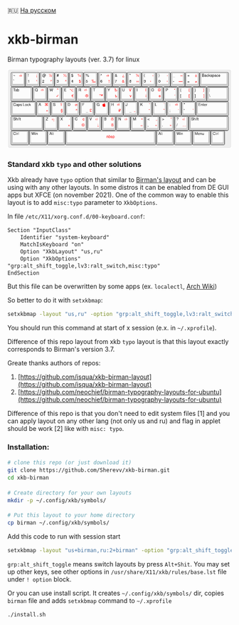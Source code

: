 🇷🇺 [На русском](README.ru.md)

# xkb-birman
Birman typography layouts (ver. 3.7) for linux

![Birman typography layout image](kle/birman-en.png)

### Standard xkb `typo` and other solutions

Xkb already have `typo` option that similar to [Birman's layout](https://ilyabirman.ru/projects/typography-layout/)
and can be using with any other layouts. 
In some distros it can be enabled from DE GUI apps but XFCE (on november 2021).
One of the common way to enable this layout is to add `misc:typo`
parameter  to `XkbOptions`.

In file `/etc/X11/xorg.conf.d/00-keyboard.conf`:

```
Section "InputClass"
	Identifier "system-keyboard"
	MatchIsKeyboard "on"
	Option "XkbLayout" "us,ru"
	Option "XkbOptions" "grp:alt_shift_toggle,lv3:ralt_switch,misc:typo"
EndSection
```

But this file can be overwritten by some apps 
(ex. `localectl`, [Arch Wiki](https://wiki.archlinux.org/title/Xorg/Keyboard_configuration#Using_X_configuration_files))

So better to do it with `setxkbmap`:

```bash
setxkbmap -layout "us,ru" -option "grp:alt_shift_toggle,lv3:ralt_switch,misc:typo"
```

You should run  this command at start of x session (e.x. in `~/.xprofile`).

Difference of this repo layout from xkb `typo` layout is that this layout exactly corresponds to Birman's version 3.7.

Greate thanks authors of repos:

1. [https://github.com/isqua/xkb-birman-layout](https://github.com/isqua/xkb-birman-layout)
2. [https://github.com/neochief/birman-typography-layouts-for-ubuntu](https://github.com/neochief/birman-typography-layouts-for-ubuntu)

Difference of this repo is that you don't need to edit system files [1] 
and you can apply layout on any other lang (not only us and ru) 
and flag in applet should be work [2] like with `misc: typo`.


### Installation:

```bash
# clone this repo (or just download it)
git clone https://github.com/Sherevv/xkb-birman.git
cd xkb-birman

# Create directory for your own layouts
mkdir -p ~/.config/xkb/symbols/

# Put this layout to your home directory
cp birman ~/.config/xkb/symbols/
```

Add this code to run with session start

```bash
setxkbmap -layout "us+birman,ru:2+birman" -option "grp:alt_shift_toggle,lv3:ralt_switch" -print | xkbcomp -I${HOME}/.config/xkb - $DISPLAY
```

`grp:alt_shift_toggle` means switch layouts by press `Alt+Shit`. You may set up other keys,
see other options in `/usr/share/X11/xkb/rules/base.lst` file under `! option` block.


Or you can use install script. It creates `~/.config/xkb/symbols/` dir, copies `birman` file and adds `setxkbmap` command to `~/.xprofile`
```bash
./install.sh
```


